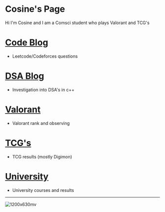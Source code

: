 # Cosine's Page

Hi I'm Cosine and I am a Comsci student who plays Valorant and TCG's

# [Code Blog](https://sineontan.github.io/CodeBlog)

- Leetcode/Codeforces questions

# [DSA Blog](https://sineontan.github.io/DSABlog)

- Investigation into DSA's in c++

# [Valorant](https://sineontan.github.io/Valorant)

- Valorant rank and observing

# [TCG's](https://sineontan.github.io/TCG)

- TCG results (mostly Digimon)

# [University](https://sineontan.github.io/University)

- University courses and results

---

![1200x630mv](https://github.com/user-attachments/assets/18aa02cc-653f-4ba9-97a9-6cdeab78a3fc)


